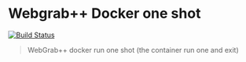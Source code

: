 # Webgrab++ Docker one shot

[![Build Status](https://travis-ci.org/Fazzani/WebGrabDocker.svg?branch=master)](https://travis-ci.org/Fazzani/WebGrabDocker)

>WebGrab++ docker run one shot (the container run one and exit)